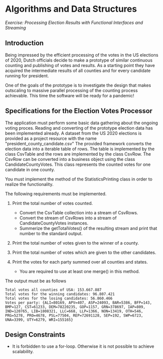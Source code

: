 # Algorithms and Data Structures
_Exercise: Processing Election Results with Functional Interfaces and Streaming_ 

## Introduction

Being impressed by the efficient processing of the votes in the US elections of 2020, Dutch officials
decide to make a prototype of similar continuous counting and publishing of votes and results. As a starting point
they have acquired the intermediate results of all counties and for every candidate running for president.

One of the goals of the prototype is to investigate the design that makes outscaling to massive parallel processing 
of the counting process achievable. This time the software will be ready for a pandemic!

## Specifications for the Election Votes Processor 

The application must perform some basic data gathering about the ongoing voting proces. Reading and converting 
of the prototype election data has been implemented already.
A dataset from the US 2020 elections is provided as a project resource with the name "president_county_candidate.csv"
The provided framework converts the election data into a iterable table of rows. The table is implemented 
by the class CsvTable and the rows are implemented by the class CsvRow. The CsvRow can be converted 
into a business object using the class CandidateCountyVotes. This class represents the counted votes for one
candidate in one county. 

You must implement the method of the StatisticsPrinting class in order to realize the functionality. 

The following requirements must be implemented. 
1. Print the total number of votes counted. 

    * Convert the CsvTable collection into a stream of CsvRows.
    * Convert the stream of CsvRows into a stream of CandidateCountyVotes instances. 
    * Summerize the getTotalVotes() of the resulting stream and print that number to the standard output.
    
2. Print the total number of votes given to the winner of a county.
3. Print the total number of votes which are given to the other candidates.
4. Print the votes for each party summed over all counties and states. 
    * You are required to use at least one merge() in this method.

The output must be as follows

```
Total votes all counties of USA: 153.667.887
Total votes for the winning candidates: 96.807.421
Total votes for the losing candidates: 56.860.466
Votes per party: {ALI=80169, APV=407, ASP=24093, BAR=5386, BFP=143, BMP=127, CST=61233, DEM=78220235, GOP=1157, GRN=378697, IAP=809, IND=120765, LIB=1808321, LLC=668, LLP=1366, NON=13419, OTH=546, PRG=5278, PRO=4678, PSL=77504, REP=72691128, SEP=192, SWP=6723, UNA=3399, UTY=6279, WRI=155165}
```

## Design Constraints

* It is forbidden to use a for-loop. Otherwise it is not possible to achieve scalability.
  
        
      
